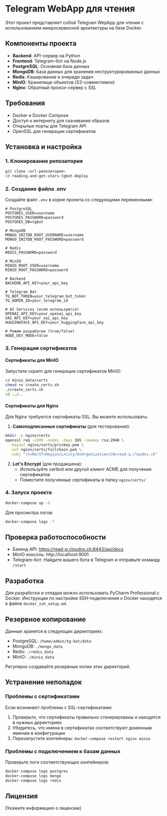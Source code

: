 # Telegram WebApp для чтения

Этот проект представляет собой Telegram WepApp для чтения с использованием микросервисной архитектуры на базе Docker.

## Компоненты проекта

- **Backend**: API-сервер на Python
- **Frontend**: Telegram-бот на Node.js
- **PostgreSQL**: Основная база данных
- **MongoDB**: База данных для хранения неструктурированных данных
- **Redis**: Кэширование и очереди задач
- **MinIO**: Хранилище объектов (S3-совместимое)
- **Nginx**: Обратный прокси-сервер с SSL

## Требования

- Docker и Docker Compose
- Доступ к интернету для скачивания образов
- Открытые порты для Telegram API
- OpenSSL для генерации сертификатов

## Установка и настройка

### 1. Клонирование репозитория

```bash
git clone <url-репозитория>
cd reading-and-get-stars-tgbot-deploy
```

### 2. Создание файла .env

Создайте файл `.env` в корне проекта со следующими переменными:

```
# PostgreSQL
POSTGRES_USER=username
POSTGRES_PASSWORD=password
POSTGRES_DB=tgbot

# MongoDB
MONGO_INITDB_ROOT_USERNAME=username
MONGO_INITDB_ROOT_PASSWORD=password

# Redis
REDIS_PASSWORD=password

# MinIO
MINIO_ROOT_USER=username
MINIO_ROOT_PASSWORD=password

# Backend
BACKEND_API_KEY=your_api_key

# Telegram Bot
TG_BOT_TOKEN=your_telegram_bot_token
TG_ADMIN_ID=your_telegram_id

# AI Services (если используются)
OPENAI_API_KEY=your_openai_api_key
XAI_API_KEY=your_xai_api_key
HUGGINGFACE_API_KEY=your_huggingface_api_key

# Режим разработки (true/false)
NODE_DEV_MODE=false
```

### 3. Генерация сертификатов

#### Сертификаты для MinIO

Запустите скрипт для генерации сертификатов MinIO:

```bash
cd minio_data/certs
chmod +x create_certs.sh
./create_certs.sh
cd ../..
```

#### Сертификаты для Nginx

Для Nginx требуются сертификаты SSL. Вы можете использовать:

1. **Самоподписанные сертификаты** (для тестирования):

```bash
mkdir -p nginx/certs
openssl req -x509 -nodes -days 365 -newkey rsa:2048 \
  -keyout nginx/certs/privkey.pem \
  -out nginx/certs/fullchain.pem \
  -subj "/C=RU/ST=Region/L=City/O=Organization/CN=read-q.cloudns.ch"
```

2. **Let's Encrypt** (для продакшена):
   - Используйте certbot или другой клиент ACME для получения сертификатов
   - Поместите полученные сертификаты в папку `nginx/certs/`

### 4. Запуск проекта

```bash
docker-compose up -d
```

Для просмотра логов:

```bash
docker-compose logs -f
```

## Проверка работоспособности

- Бэкенд API: https://read-q.cloudns.ch:8443/api/docs
- MinIO консоль: http://localhost:9001
- Telegram-бот: Найдите вашего бота в Telegram и отправьте команду `/start`

## Разработка

Для разработки и отладки можно использовать PyCharm Professional с Docker. Инструкции по настройке SSH-подключения к Docker находятся в файле `docker_ssh_setup.md`.

## Резервное копирование

Данные хранятся в следующих директориях:
- PostgreSQL: `/home/admin/tg-bot/data`
- MongoDB: `./mongo_data`
- Redis: `./redis_data`
- MinIO: `./minio_data`

Регулярно создавайте резервные копии этих директорий.

## Устранение неполадок

### Проблемы с сертификатами

Если возникают проблемы с SSL-сертификатами:
1. Проверьте, что сертификаты правильно сгенерированы и находятся в нужных директориях
2. Убедитесь, что имена в сертификатах соответствуют доменным именам в конфигурации
3. Перезапустите контейнеры: `docker-compose restart nginx minio`

### Проблемы с подключением к базам данных

Проверьте логи соответствующих контейнеров:
```bash
docker-compose logs postgres
docker-compose logs mongo
docker-compose logs redis
```

## Лицензия

[Укажите информацию о лицензии]